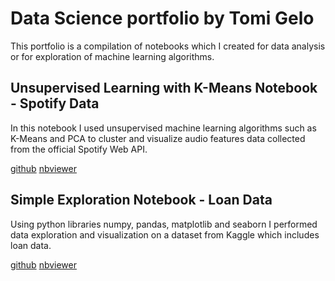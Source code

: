 # Data Science portfolio by Tomi Gelo

This portfolio is a compilation of notebooks which I created for data analysis or for exploration of machine learning algorithms.

## Unsupervised Learning with K-Means Notebook - Spotify Data

In this notebook I used unsupervised machine learning algorithms such as K-Means and PCA to cluster and visualize audio features data collected from the official Spotify Web API.

[github](https://github.com/tgel0/tgel0.github.io/blob/master/Notebooks/SpotifyUnsupervised.ipynb) [nbviewer](http://nbviewer.jupyter.org/github/tgel0/tgel0.github.io/blob/master/Notebooks/SpotifyUnsupervised.ipynb)

## Simple Exploration Notebook - Loan Data

Using python libraries numpy, pandas, matplotlib and seaborn I performed data exploration and visualization on a dataset from Kaggle which includes loan data.

[github](https://github.com/tgel0/tgel0.github.io/blob/master/Notebooks/LoanDataNotebook.ipynb) [nbviewer](http://nbviewer.jupyter.org/github/tgel0/tgel0.github.io/blob/master/Notebooks/LoanDataNotebook.ipynb)
